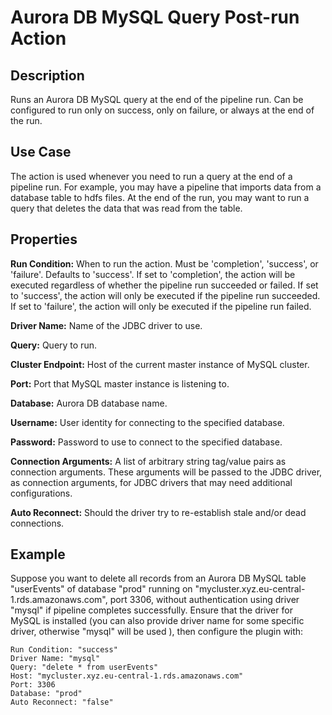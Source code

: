 # Aurora DB MySQL Query Post-run Action


Description
-----------
Runs an Aurora DB MySQL query at the end of the pipeline run.
Can be configured to run only on success, only on failure, or always at the end of the run.


Use Case
--------
The action is used whenever you need to run a query at the end of a pipeline run.
For example, you may have a pipeline that imports data from a database table to
hdfs files. At the end of the run, you may want to run a query that deletes the data
that was read from the table.


Properties
----------
**Run Condition:** When to run the action. Must be 'completion', 'success', or 'failure'. Defaults to 'success'.
If set to 'completion', the action will be executed regardless of whether the pipeline run succeeded or failed.
If set to 'success', the action will only be executed if the pipeline run succeeded.
If set to 'failure', the action will only be executed if the pipeline run failed.

**Driver Name:** Name of the JDBC driver to use.

**Query:** Query to run.

**Cluster Endpoint:** Host of the current master instance of MySQL cluster.

**Port:** Port that MySQL master instance is listening to.

**Database:** Aurora DB database name.

**Username:** User identity for connecting to the specified database.

**Password:** Password to use to connect to the specified database.

**Connection Arguments:** A list of arbitrary string tag/value pairs as connection arguments. These arguments
will be passed to the JDBC driver, as connection arguments, for JDBC drivers that may need additional configurations.

**Auto Reconnect:** Should the driver try to re-establish stale and/or dead connections.

Example
-------
Suppose you want to delete all records from an Aurora DB MySQL table "userEvents" of database "prod" running on 
"mycluster.xyz.eu-central-1.rds.amazonaws.com", port 3306, without authentication using driver "mysql" if 
pipeline completes successfully. Ensure that the driver for MySQL is installed (you can also provide driver name for 
some specific driver, otherwise "mysql" will be used ), then configure the plugin with:

```
Run Condition: "success" 
Driver Name: "mysql"
Query: "delete * from userEvents"
Host: "mycluster.xyz.eu-central-1.rds.amazonaws.com"
Port: 3306
Database: "prod"
Auto Reconnect: "false"
```
